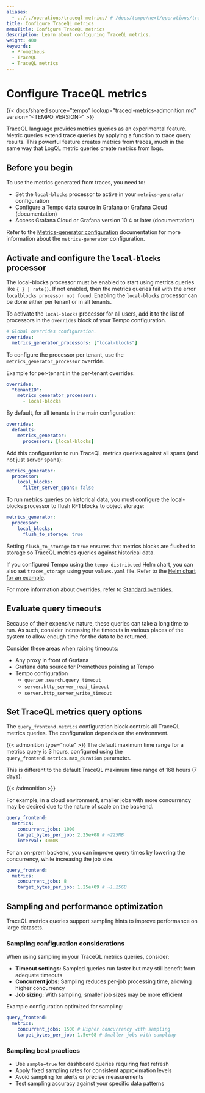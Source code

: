 ```yaml
---
aliases:
  - ../../operations/traceql-metrics/ # /docs/tempo/next/operations/traceql-metrics/
title: Configure TraceQL metrics
menuTitle: Configure TraceQL metrics
description: Learn about configuring TraceQL metrics.
weight: 400
keywords:
  - Prometheus
  - TraceQL
  - TraceQL metrics
---
```


# Configure TraceQL metrics

{{< docs/shared source="tempo" lookup="traceql-metrics-admonition.md" version="<TEMPO_VERSION>" >}}

TraceQL language provides metrics queries as an experimental feature.
Metric queries extend trace queries by applying a function to trace query results.
This powerful feature creates metrics from traces, much in the same way that LogQL metric queries create metrics from logs.

## Before you begin

To use the metrics generated from traces, you need to:

- Set the `local-blocks` processor to active in your `metrics-generator` configuration
- Configure a Tempo data source in Grafana or Grafana Cloud (documentation)
- Access Grafana Cloud or Grafana version 10.4 or later (documentation)

Refer to the [Metrics-generator configuration](http://grafana.com/docs/tempo/<TEMPO_VERSION>/configuration/#metrics-generator) documentation for more information about the `metrics-generator` configuration.

## Activate and configure the `local-blocks` processor

The local-blocks processor must be enabled to start using metrics queries like `{ } | rate()`.
If not enabled, then the metrics queries fail with the error `localblocks processor not found`.
Enabling the `local-blocks` processor can be done either per tenant or in all tenants.

To activate the `local-blocks` processor for all users, add it to the list of processors in the `overrides` block of your Tempo configuration.

```yaml
# Global overrides configuration.
overrides:
  metrics_generator_processors: ["local-blocks"]
```

To configure the processor per tenant, use the `metrics_generator_processor` override.

Example for per-tenant in the per-tenant overrides:

```yaml
overrides:
  "tenantID":
    metrics_generator_processors:
      - local-blocks
```

By default, for all tenants in the main configuration:

```yaml
overrides:
  defaults:
    metrics_generator:
      processors: [local-blocks]
```

Add this configuration to run TraceQL metrics queries against all spans (and not just server spans):

```yaml
metrics_generator:
  processor:
    local_blocks:
      filter_server_spans: false
```

To run metrics queries on historical data, you must configure the local-blocks processor to flush RF1 blocks to object storage:

```yaml
metrics_generator:
  processor:
    local_blocks:
      flush_to_storage: true
```

Setting `flush_to_storage` to `true` ensures that metrics blocks are flushed to storage so TraceQL metrics queries against historical data.

If you configured Tempo using the `tempo-distributed` Helm chart, you can also set `traces_storage` using your `values.yaml` file.
Refer to the [Helm chart for an example](https://github.com/grafana/helm-charts/blob/559ecf4a9c9eefac4521454e7a8066778e4eeff7/charts/tempo-distributed/values.yaml#L362).

For more information about overrides, refer to [Standard overrides](https://grafana.com/docs/tempo/<TEMPO_VERSION>/configuration/#standard-overrides).

## Evaluate query timeouts

Because of their expensive nature, these queries can take a long time to run.
As such, consider increasing the timeouts in various places of
the system to allow enough time for the data to be returned.

Consider these areas when raising timeouts:

- Any proxy in front of Grafana
- Grafana data source for Prometheus pointing at Tempo
- Tempo configuration
  - `querier.search.query_timeout`
  - `server.http_server_read_timeout`
  - `server.http_server_write_timeout`

## Set TraceQL metrics query options

The `query_frontend.metrics` configuration block controls all TraceQL metrics queries.
The configuration depends on the environment.

{{< admonition type="note" >}}
The default maximum time range for a metrics query is 3 hours, configured using the `query_frontend.metrics.max_duration` parameter.

This is different to the default TraceQL maximum time range of 168 hours (7 days).

{{< /admonition >}}

For example, in a cloud environment, smaller jobs with more concurrency may be
desired due to the nature of scale on the backend.

```yaml
query_frontend:
  metrics:
    concurrent_jobs: 1000
    target_bytes_per_job: 2.25e+08 # ~225MB
    interval: 30m0s
```

For an on-prem backend, you can improve query times by lowering the concurrency,
while increasing the job size.

```yaml
query_frontend:
  metrics:
    concurrent_jobs: 8
    target_bytes_per_job: 1.25e+09 # ~1.25GB
```

## Sampling and performance optimization

TraceQL metrics queries support sampling hints to improve performance on large datasets.

### Sampling configuration considerations

When using sampling in your TraceQL metrics queries, consider:

- **Timeout settings:** Sampled queries run faster but may still benefit from adequate timeouts
- **Concurrent jobs:** Sampling reduces per-job processing time, allowing higher concurrency
- **Job sizing:** With sampling, smaller job sizes may be more efficient

Example configuration optimized for sampling:

```yaml
query_frontend:
  metrics:
    concurrent_jobs: 1500 # Higher concurrency with sampling
    target_bytes_per_job: 1.5e+08 # Smaller jobs with sampling
```

### Sampling best practices

- Use `sample=true` for dashboard queries requiring fast refresh
- Apply fixed sampling rates for consistent approximation levels
- Avoid sampling for alerts or precise measurements
- Test sampling accuracy against your specific data patterns

